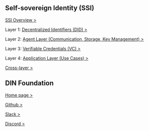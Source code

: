 ## Self-sovereign Identity (SSI)

[SSI Overview >](./ssi-overview.md)

Layer 1: [Decentralized Identifiers (DID) >](./layer-1-decentralized-identifiers.md)

Layer 2: [Agent Layer (Communication, Storage, Key Management) >](./layer-2-agent-layer.md)

Layer 3: [Verifiable Credentials (VC) >](./layer-3-verifiable-credentials.md)

Layer 4: [Application Layer (Use Cases) >](./layer-4-application-layer.md)

[Cross-layer >](./cross-layer.md)


## DIN Foundation

[Home page >](https://www.din.foundation/)

[Github >](https://github.com/DIN-Foundation/)

[Slack >](https://join.slack.com/t/din-foundation/shared_invite/zt-j6j3dgh0-z8jz1Fc3xLzUGXpnsuWmLg)

[Discord >](https://discord.gg/2WGpa9b)

